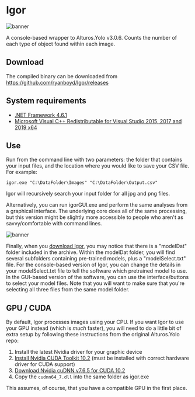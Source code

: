 # Igor
 ![banner](img/banner.png)
 
 A console-based wrapper to Alturos.Yolo v3.0.6. Counts the number of each type of object found within each image.

## Download
 The compiled binary can be downloaded from https://github.com/ryanboyd/Igor/releases

## System requirements
- [.NET Framework 4.6.1](https://www.microsoft.com/en-us/download/details.aspx?id=49982)
- [Microsoft Visual C++ Redistributable for Visual Studio 2015, 2017 and 2019 x64](https://aka.ms/vs/16/release/vc_redist.x64.exe)

## Use
 Run from the command line with two parameters: the folder that contains your input files, and the location where you would like to save your CSV file. For example:
 
 ```
 igor.exe "C:\DataFolder\Images" "C:\DataFolder\Output.csv"
 ```
 
 Igor will recursively search your input folder for all jpg and png files.
 
 Alternatively, you can run igorGUI.exe and perform the same analyses from a graphical interface. The underlying core does all of the same processing, but this version might be slightly more accessible to people who aren't as savvy/comfortable with command lines.
 
 ![banner](img/igorGUI.png)
 
 Finally, when you [download Igor](https://github.com/ryanboyd/Igor/releases), you may notice that there is a "modelDat" folder included in the archive. Within the modelDat folder, you will find several subfolders containing pre-trained models, plus a "modelSelect.txt" file. For the console-based version of Igor, you can change the details in your modelSelect.txt file to tell the software which pretrained model to use. In the GUI-based version of the software, you can use the interface/buttons to select your model files. Note that you will want to make sure that you're selecting all three files from the same model folder.
 

## GPU / CUDA

 By default, Igor processes images using your CPU. If you want Igor to use your GPU instead (which is *much* faster), you will need to do a little bit of extra setup by following these instructions from the original Alturos.Yolo repo:
 
 1. Install the latest Nvidia driver for your graphic device
 2. [Install Nvidia CUDA Toolkit 10.2](https://developer.nvidia.com/cuda-downloads) (must be installed with correct hardware driver for CUDA support)
 3. [Download Nvidia cuDNN v7.6.5 for CUDA 10.2](https://developer.nvidia.com/rdp/cudnn-download)
 4. Copy the `cudnn64_7.dll` into the same folder as igor.exe
 
 This assumes, of course, that you have a compatible GPU in the first place.
